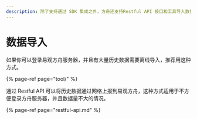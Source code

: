 ```yaml
---
description: 除了支持通过 SDK 集成之外，方舟还支持Restful API 接口和工具导入数据。
---
```


# 数据导入

如果你可以登录易观方舟服务器，并且有大量历史数据需要离线导入，推荐用这种方式。

{% page-ref page="tool/" %}

通过 Restful API 可以将历史数据通过网络上报到易观方舟，这种方式适用于不方便登录方舟服务器，并且数据量不大的情况。

{% page-ref page="restful-api.md" %}

